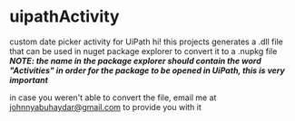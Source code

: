 # uipathActivity
custom date picker activity for UiPath
hi!
this projects generates a .dll file that can be used in nuget package explorer to convert it to a .nupkg file
<b><i>NOTE: the name in the package explorer should contain the word "Activities" in order for the package to be opened in UiPath, this is very important</i></b>

in case you weren't able to convert the file, email me at johnnyabuhaydar@gmail.com to provide you with it
